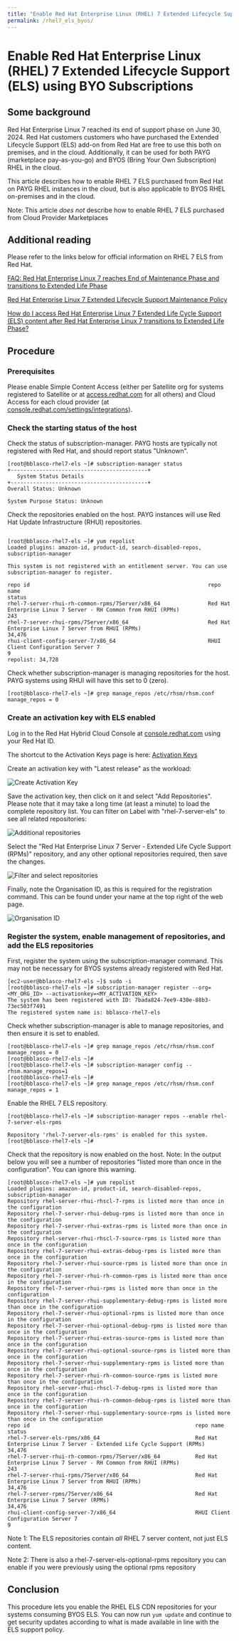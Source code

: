 ```yaml
---
title: "Enable Red Hat Enterprise Linux (RHEL) 7 Extended Lifecycle Support (ELS) using BYO Subscriptions"
permalink: /rhel7_els_byos/
---
```


# Enable Red Hat Enterprise Linux (RHEL) 7 Extended Lifecycle Support (ELS) using BYO Subscriptions

## Some background

Red Hat Enterprise Linux 7 reached its end of support phase on June 30, 2024. Red Hat customers customers who have purchased the Extended Lifecycle Support (ELS) add-on from Red Hat are free to use this both on premises, and in the cloud. Additionally, it can be used for both PAYG (marketplace pay-as-you-go) and BYOS (Bring Your Own Subscription) RHEL in the cloud.

This article describes how to enable RHEL 7 ELS purchased from Red Hat on PAYG RHEL instances in the cloud, but is also applicable to BYOS RHEL on-premises and in the cloud.

Note: This article *does not* describe how to enable RHEL 7 ELS purchased from Cloud Provider Marketplaces

## Additional reading

Please refer to the links below for official information on RHEL 7 ELS from Red Hat.

[FAQ: Red Hat Enterprise Linux 7 reaches End of Maintenance Phase and transitions to Extended Life Phase](https://access.redhat.com/articles/7005471)

[Red Hat Enterprise Linux 7 Extended Lifecycle Support Maintenance Policy](https://access.redhat.com/support/policy/updates/rhel7-els-support-maintenance-policy)

[How do I access Red Hat Enterprise Linux 7 Extended Life Cycle Support (ELS) content after Red Hat Enterprise Linux 7 transitions to Extended Life Phase?](https://access.redhat.com/articles/7026275)

## Procedure

### Prerequisites

Please enable Simple Content Access (either per Satellite org for systems registered to Satellite or at [access.redhat.com](access.redhat.com) for all others) and Cloud Access for each cloud provider (at [console.redhat.com/settings/integrations](console.redhat.com/settings/integrations)).

### Check the starting status of the host

Check the status of subscription-manager. PAYG hosts are typically not registered with Red Hat, and should report status "Unknown".

```
[root@bblasco-rhel7-els ~]# subscription-manager status
+-------------------------------------------+
   System Status Details
+-------------------------------------------+
Overall Status: Unknown

System Purpose Status: Unknown

```

Check the repositories enabled on the host. PAYG instances will use Red Hat Update Infrastructure (RHUI) repositories.

```

[root@bblasco-rhel7-els ~]# yum repolist
Loaded plugins: amazon-id, product-id, search-disabled-repos, subscription-manager

This system is not registered with an entitlement server. You can use subscription-manager to register.

repo id                                                        repo name                                                                    status
rhel-7-server-rhui-rh-common-rpms/7Server/x86_64               Red Hat Enterprise Linux 7 Server - RH Common from RHUI (RPMs)                  243
rhel-7-server-rhui-rpms/7Server/x86_64                         Red Hat Enterprise Linux 7 Server from RHUI (RPMs)                           34,476
rhui-client-config-server-7/x86_64                             RHUI Client Configuration Server 7                                                9
repolist: 34,728

```

Check whether subscription-manager is managing repositories for the host. PAYG systems using RHUI will have this set to 0 (zero).
```
[root@bblasco-rhel7-els ~]# grep manage_repos /etc/rhsm/rhsm.conf
manage_repos = 0

```

### Create an activation key with ELS enabled

Log in to the Red Hat Hybrid Cloud Console at [console.redhat.com](console.redhat.com) using your Red Hat ID.

The shortcut to the Activation Keys page is here:
[Activation Keys](https://console.redhat.com/insights/connector/activation-keys)

Create an activation key with "Latest release" as the workload:

![Create Activation Key](rhel7_els_byos_01_create_ak.png)

Save the activation key, then click on it and select "Add Repositories". Please note that it may take a long time (at least a minute) to load the complete repository list. You can filter on Label with "rhel-7-server-els" to see all related repositories:

![Additional repositories](rhel7_els_byos_02_additional_repositories.png)

Select the "Red Hat Enterprise Linux 7 Server - Extended Life Cycle Support (RPMs)" repository, and any other optional repositories required, then save the changes.

![Filter and select repositories](rhel7_els_byos_04_select_repos.png)

Finally, note the Organisation ID, as this is required for the registration command. This can be found under your name at the top right of the web page.

![Organisation ID](rhel7_els_byos_06_org_id.png)

### Register the system, enable management of repositories, and add the ELS repositories

First, register the system using the subscription-manager command. This may not be necessary for BYOS systems already registered with Red Hat.

```
[ec2-user@bblasco-rhel7-els ~]$ sudo -i
[root@bblasco-rhel7-els ~]# subscription-manager register --org=<MY_ORG_ID> --activationkey=<MY_ACTIVATION_KEY>
The system has been registered with ID: 7bada824-7ee9-430e-88b3-73ec503f7491
The registered system name is: bblasco-rhel7-els
```

Check whether subscription-manager is able to manage repositories, and then ensure it is set to enabled.

```
[root@bblasco-rhel7-els ~]# grep manage_repos /etc/rhsm/rhsm.conf
manage_repos = 0
[root@bblasco-rhel7-els ~]# 
[root@bblasco-rhel7-els ~]# subscription-manager config --rhsm.manage_repos=1
[root@bblasco-rhel7-els ~]# 
[root@bblasco-rhel7-els ~]# grep manage_repos /etc/rhsm/rhsm.conf
manage_repos = 1
```

Enable the RHEL 7 ELS repository.

```
[root@bblasco-rhel7-els ~]# subscription-manager repos --enable rhel-7-server-els-rpms

Repository 'rhel-7-server-els-rpms' is enabled for this system.
[root@bblasco-rhel7-els ~]# 
```

Check that the repository is now enabled on the host.
Note: In the output below you will see a number of repositories "listed more than once in the configuration". You can ignore this warning.

```
[root@bblasco-rhel7-els ~]# yum repolist
Loaded plugins: amazon-id, product-id, search-disabled-repos, subscription-manager
Repository rhel-server-rhui-rhscl-7-rpms is listed more than once in the configuration
Repository rhel-7-server-rhui-debug-rpms is listed more than once in the configuration
Repository rhel-7-server-rhui-extras-rpms is listed more than once in the configuration
Repository rhel-server-rhui-rhscl-7-source-rpms is listed more than once in the configuration
Repository rhel-7-server-rhui-extras-debug-rpms is listed more than once in the configuration
Repository rhel-7-server-rhui-source-rpms is listed more than once in the configuration
Repository rhel-7-server-rhui-rh-common-rpms is listed more than once in the configuration
Repository rhel-7-server-rhui-rpms is listed more than once in the configuration
Repository rhel-7-server-rhui-supplementary-debug-rpms is listed more than once in the configuration
Repository rhel-7-server-rhui-optional-rpms is listed more than once in the configuration
Repository rhel-7-server-rhui-optional-debug-rpms is listed more than once in the configuration
Repository rhel-7-server-rhui-extras-source-rpms is listed more than once in the configuration
Repository rhel-7-server-rhui-optional-source-rpms is listed more than once in the configuration
Repository rhel-7-server-rhui-supplementary-rpms is listed more than once in the configuration
Repository rhel-7-server-rhui-rh-common-source-rpms is listed more than once in the configuration
Repository rhel-server-rhui-rhscl-7-debug-rpms is listed more than once in the configuration
Repository rhel-7-server-rhui-rh-common-debug-rpms is listed more than once in the configuration
Repository rhel-7-server-rhui-supplementary-source-rpms is listed more than once in the configuration
repo id                                                    repo name                                                                        status
rhel-7-server-els-rpms/x86_64                              Red Hat Enterprise Linux 7 Server - Extended Life Cycle Support (RPMs)           34,476
rhel-7-server-rhui-rh-common-rpms/7Server/x86_64           Red Hat Enterprise Linux 7 Server - RH Common from RHUI (RPMs)                      243
rhel-7-server-rhui-rpms/7Server/x86_64                     Red Hat Enterprise Linux 7 Server from RHUI (RPMs)                               34,476
rhel-7-server-rpms/7Server/x86_64                          Red Hat Enterprise Linux 7 Server (RPMs)                                         34,476
rhui-client-config-server-7/x86_64                         RHUI Client Configuration Server 7                                                    9
```

Note 1: The ELS repositories contain *all* RHEL 7 server content, not just ELS content.

Note 2: There is also a rhel-7-server-els-optional-rpms repository you can enable if you were previously using the optional rpms repository

## Conclusion

This procedure lets you enable the RHEL ELS CDN repositories for your systems consuming BYOS ELS. You can now run `yum update` and continue to get security updates according to what is made available in line with the ELS support policy.
